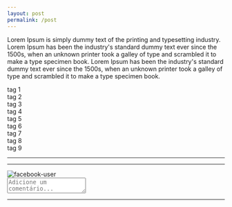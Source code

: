 ```yaml
---
layout: post
permalink: /post
---
```


<!-- content layout post -->
<section class="content-layout">
  <!-- post -->
  <div class="row mb-4 pb-5 mx-2">
    <p>
      Lorem Ipsum is simply dummy text of the printing and typesetting industry. Lorem Ipsum has been the industry's standard dummy text ever since the 1500s, when an unknown printer took a galley of type and scrambled it to make a type specimen book. Lorem Ipsum has been the industry's standard dummy text ever since the 1500s, when an unknown printer took a galley of type and scrambled it to make a type specimen book.
    </p> <!-- end post -->
  </div>
  <!-- tags post -->
  <div class="d-flex py-3 my-3">
    <div class="d-flex justify-content-center">
      <div href="{{ '#' | relative_url }}" class="pr-1">
        <span class="tag py-1">tag 1</span>
      </div>
      <div href="{{ '#' | relative_url }}" class="px-1">
        <span class="tag py-1">tag 2</span>
      </div>
      <div href="{{ '#' | relative_url }}" class="px-1">
        <span class="tag py-1">tag 3</span>
      </div>
      <div href="{{ '#' | relative_url }}" class="px-1">
        <span class="tag py-1">tag 4</span>
      </div>
      <div href="{{ '#' | relative_url }}" class="px-1">
        <span class="tag py-1">tag 5</span>
      </div>
      <div href="{{ '#' | relative_url }}" class="px-1">
        <span class="tag py-1">tag 6</span>
      </div>
      <div href="{{ '#' | relative_url }}" class="px-1">
        <span class="tag py-1">tag 7</span>
      </div>
      <div href="{{ '#' | relative_url }}" class="px-1">
        <span class="tag py-1">tag 8</span>
      </div>
      <div href="{{ '#' | relative_url }}" class="pl-1">
        <span class="tag py-1">tag 9</span>
      </div>
    </div>
  </div> <!-- end tags post -->
  <!-- facebook comment plugin -->
  <hr class="my-4">
  <div class="fb-comments" data-href="http://leadmedia.com.br/homolog8/vcsabia-b/mundo-animal-b/post.html" data-colorscheme="light" data-width="100%" data-lazy="false" data-numposts="1"></div>
  <hr class="my-4"> <!-- end facebook comment plugin -->
  <!-- comment internal login -->
  <div class="d-flex">
    <div class="d-flex align-items-center">
      <img src="{{ 'assets/images/facebook.png' | relative_url }}" alt="facebook-user">
    </div>
    <textarea class="col form-control shadow-none ml-2" required placeholder="Adicione um comentário..." rows="2"></textarea>
  </div>
  <hr class="my-4"> <!-- end comment internal login -->
</section> <!-- end content layout post -->